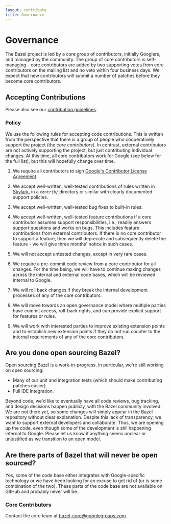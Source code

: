```yaml
---
layout: contribute
title: Governance
---
```


# Governance

The Bazel project is led by a core group of contributors, initially Googlers, and managed by the
community. The group of core contributors is self-managing - core contributors are added by two
supporting votes from core contributors on the mailing list and no veto within four business days.
We expect that new contributors will submit a number of patches before they become core
contributors.

## Accepting Contributions

Please also see our [contribution guidelines](contributing.html).

### Policy

We use the following rules for accepting code contributions. This is written from the perspective
that there is a group of people who cooperatively support the project (the *core contributors*). In
contrast, external contributors are not actively supporting the project, but just contributing
individual changes. At this time, all core contributors work for Google (see below for the full
list), but this will hopefully change over time.

1. We require all contributors to sign [Google's Contributor License
   Agreement](https://cla.developers.google.com/).

2. We accept well-written, well-tested contributions of rules written in
   [Skylark](docs/skylark/concepts.html), in a `contrib/` directory or similar with clearly documented
   support policies.

3. We accept well-written, well-tested bug fixes to built-in rules.

4. We accept well-written, well-tested feature contributions if a core contributor assumes support
   responsibilities, i.e., readily answers support questions and works on bugs. This includes
   feature contributions from external contributors. If there is no core contributor to support a
   feature, then we will deprecate and subsequently delete the feature - we will give three months'
   notice in such cases.

5. We will not accept untested changes, except in very rare cases.

6. We require a pre-commit code review from a core contributor for all changes. For the time being,
   we will have to continue making changes across the internal and external code bases, which will
   be reviewed internal to Google.

7. We will roll back changes if they break the internal development processes of any of the core
   contributors.

8. We will move towards an open governance model where multiple parties have commit access,
   roll-back rights, and can provide explicit support for features or rules.

9. We will work with interested parties to improve existing extension points and to establish new
    extension points if they do not run counter to the internal requirements of any of the core
    contributors.

## Are you done open sourcing Bazel?

Open sourcing Bazel is a work-in-progress. In particular, we're still working on open sourcing:

* Many of our unit and integration tests (which should make contributing patches easier).
* Full IDE integration.

Beyond code, we'd like to eventually have all code reviews, bug tracking, and design decisions
happen publicly, with the Bazel community involved. We are not there yet, so some changes will
simply appear in the Bazel repository without clear explanation. Despite this lack of
transparency, we want to support external developers and collaborate. Thus, we are opening up the
code, even though some of the development is still happening internal to Google. Please let us know
if anything seems unclear or unjustified as we transition to an open model.

## Are there parts of Bazel that will never be open sourced?

Yes, some of the code base either integrates with Google-specific technology or we have been looking
for an excuse to get rid of (or is some combination of the two). These parts of the code base are
not available on GitHub and probably never will be.

### Core Contributors

<p class="lead">
Contact the core team at <a href="mailto:bazel-core@googlegroups.com">
bazel-core@googlegroups.com</a>.
</p>
